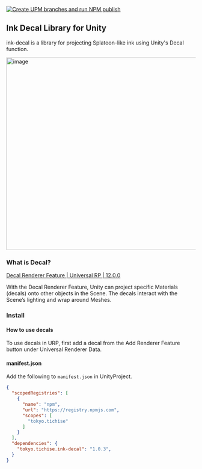 [![Create UPM branches and run NPM publish](https://github.com/tichise/ink-decal/actions/workflows/main.yml/badge.svg)](https://github.com/tichise/ink-decal/actions/workflows/main.yml)

Ink Decal Library for Unity
---

ink-decal is a library for projecting Splatoon-like ink using Unity's Decal function.

<img width="512" alt="image" src="https://user-images.githubusercontent.com/43707/164626855-69f32ff9-95c1-4371-8884-865e148c6558.png">

### What is Decal?
[Decal Renderer Feature | Universal RP | 12.0.0](https://docs.unity3d.com/Packages/com.unity.render-pipelines.universal@12.0/manual/renderer-feature-decal.html)

With the Decal Renderer Feature, Unity can project specific Materials (decals) onto other objects in the Scene. The decals interact with the Scene’s lighting and wrap around Meshes.

### Install

#### How to use decals
To use decals in URP, first add a decal from the Add Renderer Feature button under Universal Renderer Data.

#### manifest.json
Add the following to `manifest.json` in UnityProject.


```json
{
  "scopedRegistries": [
    {
      "name": "npm",
      "url": "https://registry.npmjs.com",
      "scopes": [
        "tokyo.tichise"
      ]
    }
  ],
  "dependencies": {
    "tokyo.tichise.ink-decal": "1.0.3",
  }
}

```
